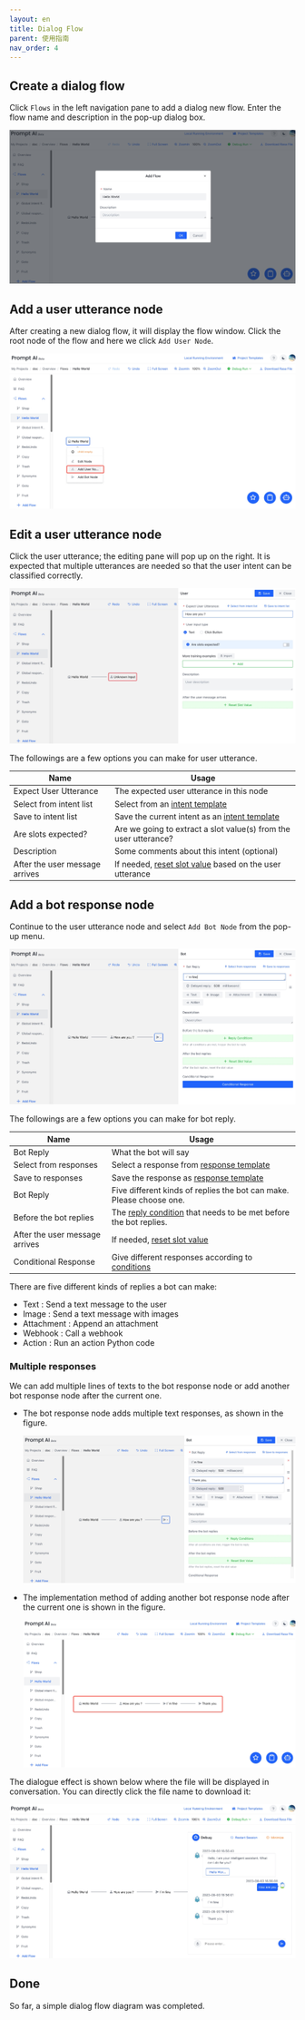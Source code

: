 ```yaml
---
layout: en
title: Dialog Flow
parent: 使用指南
nav_order: 4
---
```


## Create a dialog flow
Click `Flows` in the left navigation pane to add a dialog new flow.  Enter the flow name and description in the pop-up dialog box.

![flow_create.jpg](/assets/images/tutorial/flow_create.jpg)

## Add a user utterance node
After creating a new dialog flow, it will display the flow window. Click the root node of the flow and here we click `Add User Node`.

![flow_add_user_node.jpg](/assets/images/tutorial/flow_add_user_node.jpg)

## Edit a user utterance node
Click the user utterance; the editing pane will pop up on the right. It is expected that multiple utterances are needed so that the user intent can be classified correctly. 

![flow_edit_user_node.jpg](/assets/images/tutorial/flow_edit_user_node.jpg)

The followings are a few options you can make for user utterance. 

| Name                           | Usage            |
|--------------------------------|-------------------|
| Expect User Utterance          | The expected user utterance in this node     |
| Select from intent list        | Select from an [intent template](/docs/tutorial/template_user/)   |
| Save to intent list            | Save the current intent as an [intent template](/docs/tutorial/template_user/)    |
| Are slots expected?            | Are we going to extract a slot value(s) from the user utterance?   |
| Description                    | Some comments about this intent (optional)|
| After the user message arrives | If needed, [reset slot value](/docs/advance_control/reset_slot/) based on the user utterance   |

## Add a bot response node
Continue to the user utterance node and select `Add Bot Node` from the pop-up menu. 

![flow_edit_bot_node.jpg](/assets/images/tutorial/flow_edit_bot_node.jpg)

The followings are a few options you can make for bot reply. 

| Name                          | Usage            |
|-------------------------------|-------------------|
| Bot Reply                     | What the bot will say|
| Select from responses         | Select a response from [response template](/docs/tutorial/template_bot/)     |
| Save to responses             | Save the response as [response template](/docs/tutorial/template_bot/)|
| Bot Reply                     | Five different kinds of replies the bot can make. Please choose one.  |
| Before the bot replies        | The [reply condition](/docs/advance_control/reply_conditions/) that needs to be met before the bot replies.         |
| After the user message arrives| If needed, [reset slot value](/docs/advance_control/reset_slot/)               |
| Conditional Response          | Give different responses according to [conditions](/docs/advance_control/conditional_response/)     |

There are five different kinds of replies a bot can make:

- Text       : Send a text message to the user
- Image      : Send a text message with images
- Attachment : Append an attachment 
- Webhook    : Call a webhook 
- Action     : Run an action Python code

### Multiple responses
We can add multiple lines of texts to the bot response node or add another bot response node after the current one. 

- The bot response node adds multiple text responses, as shown in the figure.
  
  ![flow_edit_bot_node_mutilp.jpg](/assets/images/tutorial/flow_edit_bot_node_mutilp.jpg)

- The implementation method of adding another bot response node after the current one is shown in the figure.
  
  ![flow_edit_bot_node_mutilp2.jpg](/assets/images/tutorial/flow_edit_bot_node_mutilp2.jpg)

<!--
When the machine replies to multiple content, you need to adjust the reply order of each content. You can refer to the following methods
- To adjust the order of multiple texts in the reply node, you can click the icon button, drag it to the desired order, and then release it
![20-bot-text-order.png](/assets/images/tutorial/flow/07-flow.png)
- If you need to adjust the reply order of multiple consecutive machine reply nodes, you only need to use the Recycle Bin function to adjust the order of machine reply nodes

The dialogue effect pictures of the two methods are as follows:
![10-create-multi-bot-replay](/assets/images/tutorial/flow/08-flow.png)
-->

The dialogue effect is shown below where the file will be displayed in conversation. You can directly click the file name to download it:

![flow_dialog_result.jpg](/assets/images/tutorial/flow_dialog_result.jpg)

## Done

So far, a simple dialog flow diagram was completed.
